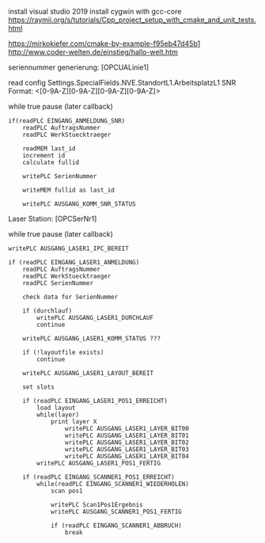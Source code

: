 install visual studio 2019
install cygwin with gcc-core
https://raymii.org/s/tutorials/Cpp_project_setup_with_cmake_and_unit_tests.html

https://mirkokiefer.com/cmake-by-example-f95eb47d45b1
http://www.coder-welten.de/einstieg/hallo-welt.htm




seriennummer generierung: [OPCUALinie1]

read config
    Settings.SpecialFields.NVE.StandortL1.ArbeitsplatzL1
    SNR Format: <Standort><Arbeitsplatz><YY><DDD><[0-9A-Z][0-9A-Z][0-9A-Z][0-9A-Z]>


while true
    pause (later callback)
    
    if(readPLC EINGANG_ANMELDUNG_SNR)
        readPLC AuftragsNummer
        readPLC WerkStuecktraeger
        
        readMEM last_id
        increment id
        calculate fullid
        
        writePLC SerienNummer
        
        writeMEM fullid as last_id
        
        writePLC AUSGANG_KOMM_SNR_STATUS


Laser Station: [OPCSerNr1]

while true
    pause (later callback)
    
    writePLC AUSGANG_LASER1_IPC_BEREIT

    if (readPLC EINGANG_LASER1_ANMELDUNG)
        readPLC AuftragsNummer
        readPLC WerkStuecktraeger
        readPLC SerienNummer
        
        check data for SerienNummer

        if (durchlauf)
            writePLC AUSGANG_LASER1_DURCHLAUF
            continue
        
        writePLC AUSGANG_LASER1_KOMM_STATUS ???
        
        if (!layoutfile exists)
            continue
        
        writePLC AUSGANG_LASER1_LAYOUT_BEREIT
        
        set slots
        
        if (readPLC EINGANG_LASER1_POS1_ERREICHT)
            load layout
            while(layer)
                print layer X
                    writePLC AUSGANG_LASER1_LAYER_BIT00
                    writePLC AUSGANG_LASER1_LAYER_BIT01
                    writePLC AUSGANG_LASER1_LAYER_BIT02
                    writePLC AUSGANG_LASER1_LAYER_BIT03
                    writePLC AUSGANG_LASER1_LAYER_BIT04
            writePLC AUSGANG_LASER1_POS1_FERTIG
            
        if (readPLC EINGANG_SCANNER1_POS1_ERREICHT)
            while(readPLC EINGANG_SCANNER1_WIEDERHOLEN)
                scan pos1

                writePLC Scan1Pos1Ergebnis
                writePLC AUSGANG_SCANNER1_POS1_FERTIG

                if (readPLC EINGANG_SCANNER1_ABBRUCH)
                    break

        
